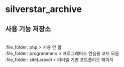 # silverstar_archive
## 사용 기능 저장소<br>
<br>
:file_folder: php > 사용 안 함<br>
:file_folder: programmers > 프로그래머스 연습용 코드 모음<br>
:file_folder: siteLaravel > 라라벨 기반 포트폴리오 페이지<br>